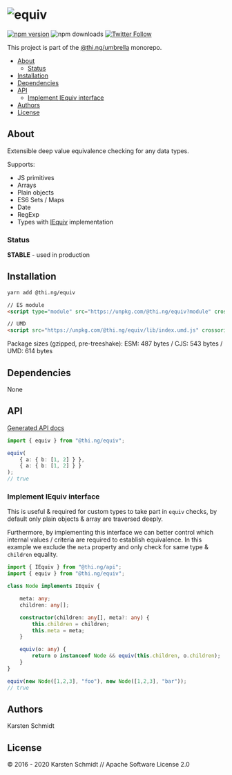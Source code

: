 <!-- This file is generated - DO NOT EDIT! -->

# ![equiv](https://media.thi.ng/umbrella/banners/thing-equiv.svg?bfa4408e)

[![npm version](https://img.shields.io/npm/v/@thi.ng/equiv.svg)](https://www.npmjs.com/package/@thi.ng/equiv)
![npm downloads](https://img.shields.io/npm/dm/@thi.ng/equiv.svg)
[![Twitter Follow](https://img.shields.io/twitter/follow/thing_umbrella.svg?style=flat-square&label=twitter)](https://twitter.com/thing_umbrella)

This project is part of the
[@thi.ng/umbrella](https://github.com/thi-ng/umbrella/) monorepo.

- [About](#about)
  - [Status](#status)
- [Installation](#installation)
- [Dependencies](#dependencies)
- [API](#api)
  - [Implement IEquiv interface](#implement-iequiv-interface)
- [Authors](#authors)
- [License](#license)

## About

Extensible deep value equivalence checking for any data types.

Supports:

- JS primitives
- Arrays
- Plain objects
- ES6 Sets / Maps
- Date
- RegExp
- Types with
  [IEquiv](https://github.com/thi-ng/umbrella/tree/develop/packages/api/src/api/equiv.ts)
  implementation

### Status

**STABLE** - used in production

## Installation

```bash
yarn add @thi.ng/equiv
```

```html
// ES module
<script type="module" src="https://unpkg.com/@thi.ng/equiv?module" crossorigin></script>

// UMD
<script src="https://unpkg.com/@thi.ng/equiv/lib/index.umd.js" crossorigin></script>
```

Package sizes (gzipped, pre-treeshake): ESM: 487 bytes / CJS: 543 bytes / UMD: 614 bytes

## Dependencies

None

## API

[Generated API docs](https://docs.thi.ng/umbrella/equiv/)

```ts
import { equiv } from "@thi.ng/equiv";

equiv(
    { a: { b: [1, 2] } },
    { a: { b: [1, 2] } }
);
// true
```

### Implement IEquiv interface

This is useful & required for custom types to take part in `equiv`
checks, by default only plain objects & array are traversed deeply.

Furthermore, by implementing this interface we can better control which
internal values / criteria are required to establish equivalence. In
this example we exclude the `meta` property and only check for same type
& `children` equality.

```ts
import { IEquiv } from "@thi.ng/api";
import { equiv } from "@thi.ng/equiv";

class Node implements IEquiv {

    meta: any;
    children: any[];

    constructor(children: any[], meta?: any) {
        this.children = children;
        this.meta = meta;
    }

    equiv(o: any) {
        return o instanceof Node && equiv(this.children, o.children);
    }
}

equiv(new Node([1,2,3], "foo"), new Node([1,2,3], "bar"));
// true
```

## Authors

Karsten Schmidt

## License

&copy; 2016 - 2020 Karsten Schmidt // Apache Software License 2.0
